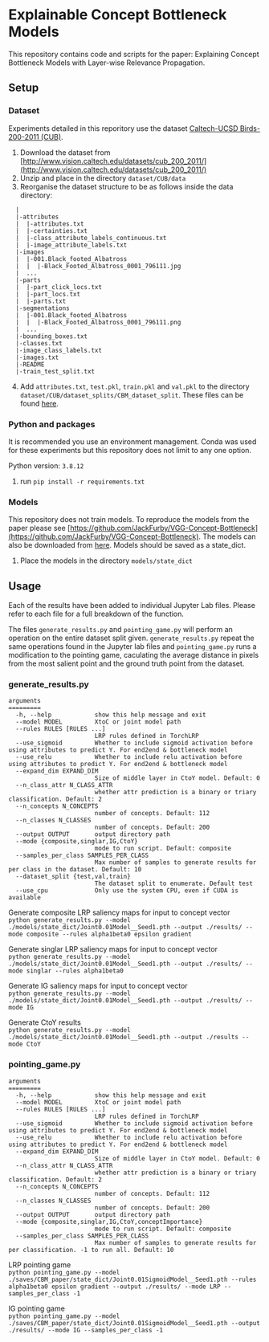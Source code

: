 # Explainable Concept Bottleneck Models

This repository contains code and scripts for the paper: Explaining Concept Bottleneck Models with Layer-wise Relevance Propagation.


## Setup

### Dataset

Experiments detailed in this reporitory use the dataset [Caltech-UCSD Birds-200-2011 (CUB)](http://www.vision.caltech.edu/datasets/cub_200_2011/).

1. Download the dataset from [http://www.vision.caltech.edu/datasets/cub_200_2011/](http://www.vision.caltech.edu/datasets/cub_200_2011/)
2. Unzip and place in the directory `dataset/CUB/data`
3. Reorganise the dataset structure to be as follows inside the data directory:
```
  |
  |-attributes
  |  |-attributes.txt
  |  |-certainties.txt
  |  |-class_attribute_labels_continuous.txt
  |  |-image_attribute_labels.txt
  |-images
  |  |-001.Black_footed_Albatross
  |  |  |-Black_Footed_Albatross_0001_796111.jpg
  |  ...
  |-parts
  |  |-part_click_locs.txt
  |  |-part_locs.txt
  |  |-parts.txt
  |-segmentations
  |  |-001.Black_footed_Albatross
  |  |  |-Black_Footed_Albatross_0001_796111.png
  |  ...
  |-bounding_boxes.txt
  |-classes.txt
  |-image_class_labels.txt
  |-images.txt
  |-README
  |-train_test_split.txt
```
4. Add `attributes.txt`, `test.pkl`, `train.pkl` and `val.pkl` to the directory `dataset/CUB/dataset_splits/CBM_dataset_split`. These files can be found [here]().


### Python and packages

It is recommended you use an environment management. Conda was used for these experiments but this repository does not limit to any one option.

Python version: `3.8.12`

1. run `pip install -r requirements.txt`


### Models

This repository does not train models. To reproduce the models from the paper please see [https://github.com/JackFurby/VGG-Concept-Bottleneck](https://github.com/JackFurby/VGG-Concept-Bottleneck). The models can also be downloaded from [here](https://huggingface.co/Furby/VGG-Concept-Bottleneck). Models should be saved as a state_dict.

1. Place the models in the directory `models/state_dict`


## Usage

Each of the results have been added to individual Jupyter Lab files. Please refer to each file for a full breakdown of the function.

The files `generate_results.py` and `pointing_game.py` will perform an operation on the entire dataset split given. `generate_results.py` repeat the same operations found in the Jupyter lab files and `pointing_game.py` runs a modification to the pointing game, caculating the average distance in pixels from the most salient point and the ground truth point from the dataset.


### generate_results.py

```
arguments
=========
  -h, --help            show this help message and exit
  --model MODEL         XtoC or joint model path
  --rules RULES [RULES ...]
                        LRP rules defined in TorchLRP
  --use_sigmoid         Whether to include sigmoid activation before using attributes to predict Y. For end2end & bottleneck model
  --use_relu            Whether to include relu activation before using attributes to predict Y. For end2end & bottleneck model
  --expand_dim EXPAND_DIM
                        Size of middle layer in CtoY model. Default: 0
  --n_class_attr N_CLASS_ATTR
                        whether attr prediction is a binary or triary classification. Default: 2
  --n_concepts N_CONCEPTS
                        number of concepts. Default: 112
  --n_classes N_CLASSES
                        number of concepts. Default: 200
  --output OUTPUT       output directory path
  --mode {composite,singlar,IG,CtoY}
                        mode to run script. Default: composite
  --samples_per_class SAMPLES_PER_CLASS
                        Max number of samples to generate results for per class in the dataset. Default: 10
  --dataset_split {test,val,train}
                        The dataset split to enumerate. Default test
  --use_cpu             Only use the system CPU, even if CUDA is available
```

Generate composite LRP saliency maps for input to concept vector  
`python generate_results.py --model ./models/state_dict/Joint0.01Model__Seed1.pth --output ./results/ --mode composite --rules alpha1beta0 epsilon gradient`

Generate singlar LRP saliency maps for input to concept vector  
`python generate_results.py --model ./models/state_dict/Joint0.01Model__Seed1.pth --output ./results/ --mode singlar --rules alpha1beta0`

Generate IG saliency maps for input to concept vector  
`python generate_results.py --model ./models/state_dict/Joint0.01Model__Seed1.pth --output ./results/ --mode IG`

Generate CtoY results  
`python generate_results.py --model ./models/state_dict/Joint0.01Model__Seed1.pth --output ./results --mode CtoY`


### pointing_game.py

```
arguments
=========
  -h, --help            show this help message and exit
  --model MODEL         XtoC or joint model path
  --rules RULES [RULES ...]
                        LRP rules defined in TorchLRP
  --use_sigmoid         Whether to include sigmoid activation before using attributes to predict Y. For end2end & bottleneck model
  --use_relu            Whether to include relu activation before using attributes to predict Y. For end2end & bottleneck model
  --expand_dim EXPAND_DIM
                        Size of middle layer in CtoY model. Default: 0
  --n_class_attr N_CLASS_ATTR
                        whether attr prediction is a binary or triary classification. Default: 2
  --n_concepts N_CONCEPTS
                        number of concepts. Default: 112
  --n_classes N_CLASSES
                        number of concepts. Default: 200
  --output OUTPUT       output directory path
  --mode {composite,singlar,IG,CtoY,conceptImportance}
                        mode to run script. Default: composite
  --samples_per_class SAMPLES_PER_CLASS
                        Max number of samples to generate results for per classification. -1 to run all. Default: 10
```

LRP pointing game  
``python pointing_game.py --model ./saves/CBM_paper/state_dict/Joint0.01SigmoidModel__Seed1.pth --rules alpha1beta0 epsilon gradient --output ./results/ --mode LRP --samples_per_class -1``

IG pointing game  
``python pointing_game.py --model ./saves/CBM_paper/state_dict/Joint0.01SigmoidModel__Seed1.pth --output ./results/ --mode IG --samples_per_class -1``
